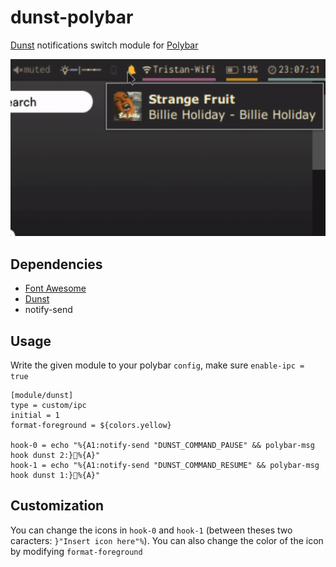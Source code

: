 # dunst-polybar
[Dunst](https://github.com/dunst-project/dunst) notifications switch module for [Polybar](https://github.com/jaagr/polybar)

![module](dunst-notify.gif)

## Dependencies
* [Font Awesome](https://github.com/FortAwesome/Font-Awesome)
* [Dunst](https://github.com/dunst-project/dunst)
* notify-send

## Usage
Write the given module to your polybar `config`, make sure `enable-ipc = true`
```
[module/dunst]
type = custom/ipc
initial = 1
format-foreground = ${colors.yellow}

hook-0 = echo "%{A1:notify-send "DUNST_COMMAND_PAUSE" && polybar-msg hook dunst 2:}%{A}"
hook-1 = echo "%{A1:notify-send "DUNST_COMMAND_RESUME" && polybar-msg hook dunst 1:}%{A}" 
```
## Customization
You can change the icons in `hook-0` and `hook-1` (between theses two caracters: `}"Insert icon here"%`). You can also change the color of the icon by modifying `format-foreground`
